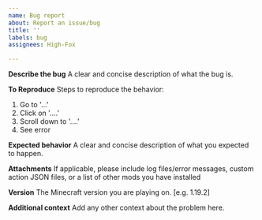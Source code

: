 ```yaml
---
name: Bug report
about: Report an issue/bug
title: ''
labels: bug
assignees: High-Fox

---
```


**Describe the bug**
A clear and concise description of what the bug is.

**To Reproduce**
Steps to reproduce the behavior:
1. Go to '...'
2. Click on '....'
3. Scroll down to '....'
4. See error

**Expected behavior**
A clear and concise description of what you expected to happen.

**Attachments**
If applicable, please include log files/error messages, custom action JSON files, or a list of other mods you have installed

**Version**
 The Minecraft version you are playing on. [e.g. 1.19.2]

**Additional context**
Add any other context about the problem here.
